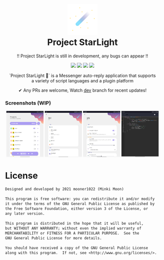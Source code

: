 # <h1 align="center"><img src="./images/logo_transparent.svg" style="width:100px;height:100px;"/><br>Project StarLight</h1>

<p align="center">
!! Project StarLight is still in development, any bugs can appear !!
</p>

<p align="center">
    <a href="https://developer.android.com"><img src="https://img.shields.io/badge/Android-3DDC84?style=for-the-badge&logo=android&logoColor=white"></a>
    <a href="https://kotlinlang.org/"><img src="https://img.shields.io/badge/Kotlin-0095D5?&style=for-the-badge&logo=kotlin&logoColor=white"></a>
    <a href="./"><img src="https://img.shields.io/github/repo-size/mooner1022/StarLight?&style=for-the-badge"></a>
    <a href="./LICENSE"><img src="https://img.shields.io/github/license/mooner1022/StarLight?&style=for-the-badge"></a>
</p>

<p align="center">
`Project StarLight 🌟` is a Messenger auto-reply application that supports<br>
a variety of script languages and a plugin platform
</p>

<p align="center">
    ✔ Any PRs are welcome, Watch <a href="https://github.com/mooner1022/StarLight/tree/dev">dev</a> branch for recent updates!
</p>

### Screenshots (WIP)
<p align="center">
    <img src="./images/screenshot_wip_1.jpg" width="24%">
    <img src="./images/screenshot_wip_2.jpg" width="24%">
    <img src="./images/screenshot_wip_3.jpg" width="24%">
    <img src="./images/screenshot_wip_4.jpg" width="24%">
</p>

# License
```
Designed and developed by 2021 mooner1022 (Minki Moon)

This program is free software: you can redistribute it and/or modify
it under the terms of the GNU General Public License as published by
the Free Software Foundation, either version 3 of the License, or
any later version.

This program is distributed in the hope that it will be useful,
but WITHOUT ANY WARRANTY; without even the implied warranty of
MERCHANTABILITY or FITNESS FOR A PARTICULAR PURPOSE.  See the
GNU General Public License for more details.

You should have received a copy of the GNU General Public License
along with this program.  If not, see <http://www.gnu.org/licenses/>.
```
